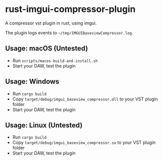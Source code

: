 # rust-imgui-compressor-plugin
A compressor vst plugin in rust, using imgui.

The plugin logs events to `~/tmp/IMGUIBaseviewCompressor.log`.

## Usage: macOS (Untested)

- Run `scripts/macos-build-and-install.sh`
- Start your DAW, test the plugin

## Usage: Windows

- Run `cargo build`
- Copy `target/debug/imgui_baseview_compressor.dll` to your VST plugin folder
- Start your DAW, test the plugin

## Usage: Linux (Untested)

- Run `cargo build`
- Copy `target/debug/imgui_baseview_compressor.so` to your VST plugin folder
- Start your DAW, test the plugin

